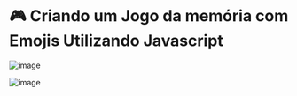 # 🎮 Criando um Jogo da memória com Emojis Utilizando Javascript

![image](https://github.com/user-attachments/assets/f1643216-e078-4d3e-b43f-a586bd4ee070)

![image](https://github.com/user-attachments/assets/ac4979c3-2904-4a83-ad7b-92831704a538)
